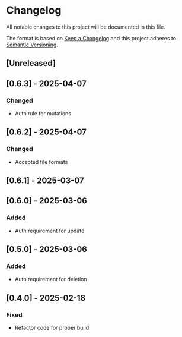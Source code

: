 # Changelog

All notable changes to this project will be documented in this file.

The format is based on [Keep a Changelog](http://keepachangelog.com/en/1.0.0/)
and this project adheres to [Semantic Versioning](http://semver.org/spec/v2.0.0.html).

## [Unreleased]

## [0.6.3] - 2025-04-07
### Changed
- Auth rule for mutations

## [0.6.2] - 2025-04-07

### Changed
- Accepted file formats

## [0.6.1] - 2025-03-07

## [0.6.0] - 2025-03-06

### Added
- Auth requirement for update

## [0.5.0] - 2025-03-06

### Added
- Auth requirement for deletion

## [0.4.0] - 2025-02-18

### Fixed
- Refactor code for proper build
